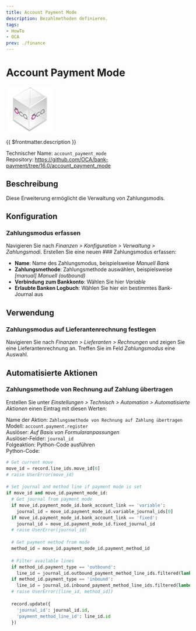 ```yaml
---
title: Account Payment Mode
description: Bezahlmethoden definieren.
tags:
- HowTo
- OCA
prev: ./finance
---
```

# Account Payment Mode
![icon_oca_app](attachments/icon_oca_app.png)

{{ $frontmatter.description }}

Technischer Name: `account_payment_mode`\
Repository: <https://github.com/OCA/bank-payment/tree/16.0/account_payment_mode>

## Beschreibung

Diese Erweiterung ermöglicht die Verwaltung von Zahlungsmodis.

## Konfiguration

### Zahlungsmodus erfassen

Navigieren Sie nach *Finanzen > Konfiguration > Verwaltung > Zahlungsmodi*. Erstellen Sie eine neuen ### Zahlungsmodus erfassen:

* **Name**: Name des Zahlungsmodus, beispielsweise *Manuell Bank*
* **Zahlungsmethode**: Zahlungsmethode auswählen, beispielsweise *\[manual\] Manuell (outbound)*
* **Verbindung zum Bankkonto**: Wählen Sie hier *Variable*
* **Erlaubte Banken Logbuch**: Wählen Sie hier ein bestimmtes Bank-Journal aus

## Verwendung

### Zahlungsmodus auf Lieferantenrechnung festlegen

Navigieren Sie nach *Finanzen > Lieferanten > Rechnungen* und zeigen Sie eine Lieferantenrechnung an. Treffen Sie im Feld *Zahlungsmodus* eine Auswahl.

## Automatisierte Aktionen

### Zahlungsmethode von Rechnung auf Zahlung übertragen

Erstellen Sie unter *Einstellungen > Technisch > Automation > Automatisierte Aktionen* einen Eintrag mit diesen Werten:

Name der Aktion: `Zahlungsmethode von Rechnung auf Zahlung übertragen`\
Modell: `account.payment.register`\
Auslöser: *Auf Basis von Formularanpassungen*\
Auslöser-Felder: `journal_id`\
Folgeaktion: Python-Code ausführen\
Python-Code:

```python
# Get current move
move_id = record.line_ids.move_id[0]
# raise UserError(move_id)

# Set journal and method line if payment mode is set
if move_id and move_id.payment_mode_id:
  # Get journal from payment mode
  if move_id.payment_mode_id.bank_account_link == 'variable':
    journal_id = move_id.payment_mode_id.variable_journal_ids[0]
  if move_id.payment_mode_id.bank_account_link == 'fixed':
    journal_id = move_id.payment_mode_id.fixed_journal_id
  # raise UserError(journal_id)
  
  # Get payment method from mode
  method_id = move_id.payment_mode_id.payment_method_id
  
  # Filter available lines
  if method_id.payment_type == 'outbound':
    line_id = journal_id.outbound_payment_method_line_ids.filtered(lambda l: l.payment_method_id == method_id)[0]
  if method_id.payment_type == 'inbound':
    line_id = journal_id.inbound_payment_method_line_ids.filtered(lambda l: l.payment_method_id == method_id)[0]
  # raise UserError([line_id, method_id])
  
  record.update({
    'journal_id': journal_id.id,
    'payment_method_line_id': line_id.id
  })
```